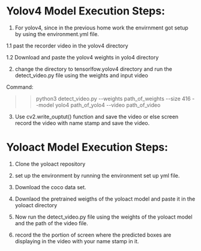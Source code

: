 
# Yolov4 Model Execution Steps:


1. For yolov4, since in the previous home work the envirnment got setup by using the environment.yml file.

1.1 past the recorder video in the yolov4 directory

1.2 Download and paste the yolov4 weights in yolo4 directory

2. change the directory to tensorlfow.yolov4 directory and run the detect_video.py file using the weights and input video  

Command:

>> python3 detect_video.py --weights path_of_weights --size 416 --model yolo4 path_of_yolo4 --video path_of_video 

3. Use cv2.write_ouptut() function and save the video or else screen record the video with name stamp and save the video.



# Yoloact Model Execution Steps:

1. Clone the yoloact repository 

2. set up the environment by running the environment set up yml file.

3. Download the coco data set.

4. Downlaod the pretrained weigths of the yoloact model and paste it in the yoloact directory 

5. Now run the detect_video.py file using the weights of the yoloact model and the path of the video file. 

6. record the the portion of screen where the predicted boxes are displaying in the video with your name stamp in it. 
